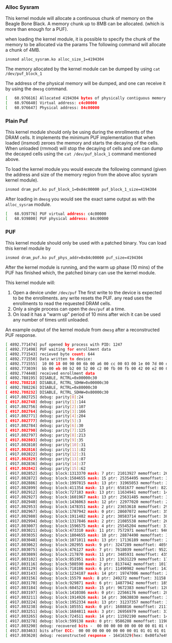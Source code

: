 ### Alloc Sysram
This kernel module will allocate a continuous chunk of memory on the Beagle Bone Black.
A memory chunk up to 8MB can be allocated. (which is more than enough for a PUF).

when loading the kernel module, it is possible to specify the chunk of the memory to be allocated via the params
The following command will allocate a chunk of 4MB.

`insmod alloc_sysram.ko alloc_size_1=4194304`

The memory allocated by the kernel module can be dumped by using `cat /dev/puf_block_1`

The address of the physical memory will be dumped, and one can receive it by using the `dmesg` command.

```bash
[   60.976616] Allocated 4194304 bytes of physically contiguous memory
[   60.976640] Virtual address: c4c00000
[   60.976647] Physical address: 84c00000
```

### Plain Puf

This kernel module should only be using during the enrollments of the DRAM cells.
It implements the minimum PUF implementation that when loaded (insmod) zeroes the 
memory and starts the decaying of the cells. When unloaded (rmmod) will stop the decaying of cells
and one can dump the decayed cells using the `cat /dev/puf_block_1` command mentioned above.

To load the kernel module you would execute the following command (given the address and size
of the memory region from the above alloc sysram kernel module).

`insmod dram_puf.ko puf_block_1=0x84c00000 puf_block_1_size=4194304`

After loading in `dmesg` you would see the exact same output as with the `alloc_sysram` module.

```bash
[   68.939776] PUF virtual address: c4c00000
[   68.939800] PUF physical address: 84c00000
```

### PUF

This kernel module should only be used with a patched binary. You can load this kernel module by

`insmod dram_puf.ko puf_phys_addr=0x84c00000 puf_size=4194304`

After the kernel module is running, and the warm up phase (10 mins) of the PUF has finished which, the patched binary can use the kernel module.

This kernel module will:

1. Open a device under `/dev/puf`
    The first write to the device is expected to be the enrollments. 
    any write resets the PUF.
    any read uses the enrollments to read the requested DRAM cells.
2. Only a single process can open the `dev/puf` at a time.
3. On load it has a "warm up" period of 10 mins after wich it can be used any number of times until unloaded.

An example output of the kernel module from `dmesg` after a reconstructed PUF response.

```bash
[ 4892.771474] puf opened by process with PID: 1247
[ 4892.771498] PUF waiting for enrollment data
[ 4892.771543] recieved byte count: 644
[ 4892.771550] Data written to device:
[ 4892.771555]  10 00 18 00 90 00 6b 00 a6 00 cc 00 03 00 1e 00 7d 00 d5 00 23 00 1f 00 52 00 1f 00 57 00 25 00 3e 01 40 a5 a7 01 82 e0 ff 01 e7 bf 7d 00 64 6d ad 00 b1 88 fd 01 87 1a fd 01 5e 99 fc 01 68 ec f2 01 b4 82 60 01 d2 ab a2 01 41 bd 62 01 85 c9 f4 00 73 8d eb 01 b8 96 fa 01 05 7a 3d 00 31 8c b9 00 74 3d f7 00 35 30 eb 00 cf fe fd 00 7c 2a e2 00 af 56 a6 01 2d 50 be 00 03 cd b8 00 e3 04 f6 00 93 96 bf 01 58 55 20 01 d3 82 ee 01 dc a4 ed 00 19 c4 f0 01 9b 54 b3 00 b0 e1 fe 00 92 46 20 10 00 a7 00 f3 00 5d 00 7b 00 ac 00 84 00 55 00 54 00 ce 00 cf 00 67 00 b6 00 49 00 36 00 e8 00 1c 00 f5 d3 be 01 5b bd fc 00 61 95 af 00 d6 60 3b 01 3d 34 21 01 ac 9f 2a 01 d8 1e 65 01 c3 41 b7 01 e5 ab 34 00 27 6e 62 01 a8 ba a9 00 02 1e 21 01 e5 b2 78 01 5c ae f3 00 04 a0 6b 01 a0 29 be 00 ba 03 37 01 75 bf 37 01 89 3d ea 01 9e ab 22 01 ea 4b fe 00 8c 00 e9 01 ac f8 2c 01 3e b2 38 00 60 7c 3a 00 a1 a1 6c 01 ad 03 2f 01 d5 77 79 01 77 ab f2 01 13 18 64 00 56 55 b6 00 7f c5 b7 10 00 f0 00 09 00 52 00
[ 4892.773039]  bb 00 eb 00 b2 00 52 00 c2 00 fb 00 fb 00 42 00 e2 00 0e 00 84 00 df 00 2c 01 f8 f0 f9 01 44 16 38 01 c9 b4 6b 00 86 f9 f2 00 11 63 28 01 a6 1a 60 01 21 3a ef 01 ab a0 fa 00 8d 27 d5 01 a1 f4 69 01 00 3b 94 01 5f 81 37 01 aa fa 85 01 03 84 ff 00 a7 ee 73 01 1b e8 6b 00 84 1e 60 00 9e 2e b6 00 2f d6 75 01 ff 13 ad 00 43 3c 37 00 ad 31 4c 01 8e ab a2 00 bb 0d e0 01 62 b2 50 00 8b 49 af 00 61 dc ef 01 10 f5 39 00 c9 42 6b 00 c8 96 f3 01 0f c6 ae 00 b5 92 33 10 00 44 00 30 00 78 00 e8 00 9f 00 62 00 0c 00 b0 00 16 00 81 00 48 00 c8 00 fc 00 58 00 d3 00 c5 01 cd a1 b4 00 9e b2 f6 00 b7 7d cc 01 74 bd 36 00 f4 0d fa 00 03 a9 43 00 66 f7 15 00 4c 93 6e 00 a9 68 89 01 dc 45 fa 01 e5 8d 64 01 36 a0 ee 00 93 ba aa 00 2e 3b 63 01 d7 28 d2 00 22 5e e6 01 5a ff 31 00 32 b6 e5 00 b4 42 f9 00 4e 5a 9c 00 92 85 24 00 97 d4 7e 00 9a 4d f7 00 83 a8 da 00 2a 1c 14 01 1d 12 e7 01 18 f0 77 01 38 cc f9 00 0a 11 4d 00 5d e9 39 01 36 f7 b0 01 cf 48 fe
[ 4892.774448] received enrollment data
[ 4892.788195] DISABLE, RCTRL=0x00000c30
[ 4892.788218] DISABLE, RCTRL_SDHW=0x00000c30
[ 4892.788226] DISABLE, RCTRL=0x80000c30
[ 4892.788232] DISABLE, RCTRL_SDHW=0x80000c30
[ 4917.802725] debug: parity[0]:24
[ 4917.802748] debug: parity[1]:144
[ 4917.802756] debug: parity[2]:107
[ 4917.802764] debug: parity[3]:166
[ 4917.802771] debug: parity[4]:204
[ 4917.802777] debug: parity[5]:3
[ 4917.802784] debug: parity[6]:30
[ 4917.802790] debug: parity[7]:125
[ 4917.802797] debug: parity[8]:213
[ 4917.802803] debug: parity[9]:35
[ 4917.802810] debug: parity[10]:31
[ 4917.802816] debug: parity[11]:82
[ 4917.802822] debug: parity[12]:31
[ 4917.802829] debug: parity[13]:87
[ 4917.802836] debug: parity[14]:37
[ 4917.802842] debug: parity[15]:62
[ 4917.802852] debug: block:1313370 mask: 7 ptr: 21013927 memoffset: 2626740 value at address:0
[ 4917.802872] debug: block:1584655 mask: 15 ptr: 25354495 memoffset: 3169310 value at address:0
[ 4917.802886] debug: block:1997815 mask: 13 ptr: 31965053 memoffset: 3995630 value at address:0
[ 4917.802899] debug: block:411354 mask: 13 ptr: 6581677 memoffset: 822708 value at address:0
[ 4917.802912] debug: block:727183 mask: 13 ptr: 11634941 memoffset: 1454366 value at address:0
[ 4917.802927] debug: block:1601967 mask: 13 ptr: 25631485 memoffset: 3203934 value at address:0
[ 4917.802940] debug: block:1436063 mask: 12 ptr: 22977020 memoffset: 2872126 value at address:0
[ 4917.802953] debug: block:1478351 mask: 2 ptr: 23653618 memoffset: 2956702 value at address:0
[ 4917.802967] debug: block:1787942 mask: 0 ptr: 28607072 memoffset: 3575884 value at address:1
[ 4917.802980] debug: block:1911482 mask: 2 ptr: 30583714 memoffset: 3822964 value at address:4
[ 4917.802994] debug: block:1317846 mask: 2 ptr: 21085538 memoffset: 2635692 value at address:4
[ 4917.803007] debug: block:1596575 mask: 4 ptr: 25545204 memoffset: 3193150 value at address:16
[ 4917.803021] debug: block:473310 mask: 11 ptr: 7572971 memoffset: 946620 value at address:2048
[ 4917.803035] debug: block:1804655 mask: 10 ptr: 28874490 memoffset: 3609310 value at address:0
[ 4917.803048] debug: block:1071011 mask: 13 ptr: 17136189 memoffset: 2142022 value at address:8192
[ 4917.803062] debug: block:202955 mask: 9 ptr: 3247289 memoffset: 405910 value at address:0
[ 4917.803075] debug: block:476127 mask: 7 ptr: 7618039 memoffset: 952254 value at address:0
[ 4917.803089] debug: block:217870 mask: 11 ptr: 3485931 memoffset: 435740 value at address:2048
[ 4917.803102] debug: block:851951 mask: 13 ptr: 13631229 memoffset: 1703902 value at address:8192
[ 4917.803116] debug: block:508590 mask: 2 ptr: 8137442 memoffset: 1017180 value at address:4
[ 4917.803129] debug: block:718186 mask: 6 ptr: 11490982 memoffset: 1436372 value at address:64
[ 4917.803143] debug: block:1234187 mask: 14 ptr: 19747006 memoffset: 2468374 value at address:16384
[ 4917.803156] debug: block:15579 mask: 8 ptr: 249272 memoffset: 31158 value at address:256
[ 4917.803170] debug: block:929871 mask: 6 ptr: 14877942 memoffset: 1859742 value at address:0
[ 4917.803184] debug: block:604523 mask: 15 ptr: 9672383 memoffset: 1209046 value at address:0
[ 4917.803197] debug: block:1410386 mask: 0 ptr: 22566176 memoffset: 2820772 value at address:1
[ 4917.803211] debug: block:1914926 mask: 14 ptr: 30638830 memoffset: 3829852 value at address:0
[ 4917.803224] debug: block:1952334 mask: 13 ptr: 31237357 memoffset: 3904668 value at address:0
[ 4917.803238] debug: block:105551 mask: 0 ptr: 1688816 memoffset: 211102 value at address:1
[ 4917.803251] debug: block:1684811 mask: 3 ptr: 26956979 memoffset: 3369622 value at address:0
[ 4917.803265] debug: block:724511 mask: 14 ptr: 11592190 memoffset: 1449022 value at address:0
[ 4917.803278] debug: block:599138 mask: 0 ptr: 9586208 memoffset: 1198276 value at address:1
[ 4917.803290] debug: recovered bits -  00 00 00 00 00 00 00 00 01 01 01 01 01 00 01 00 00 01 01 01 01 01 01 00 00 01 00 00 01 00 00 01
[ 4917.803463] bits after ECC:  00 00 00 00 00 00 00 00 01 01 01 01 01 00 01 00 00 01 01 01 01 01 01 00 00 01 00 00 01 00 00 01
[ 4917.803620] debug: reconstructed response - 16416329(hex: 0x00fa7e49)
```
